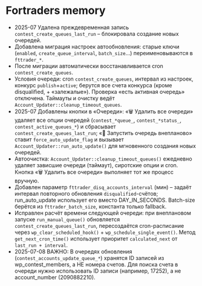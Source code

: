 # Fortraders memory

- 2025-07 Удалена преждевременная запись `contest_create_queues_last_run` – блокировала создание новых очередей.
- Добавлена миграция настроек автообновления: старые ключи (`enabled`, `create_queue_interval`, `batch_size`…) переименовываются в `fttrader_*`.
- После миграции автоматически восстанавливается cron `contest_create_queues`. 
- Условия очереди: cron `contest_create_queues`, интервал из настроек, конкурс `publish`+`active`; берутся все счета конкурса (кроме disqualified, + «залежалые»). Проверка «есть активная очередь» отключена. Таймауты и очистку ведёт `Account_Updater::cleanup_timeout_queues`. 
- 2025-07 Добавлены кнопки в «Очереди»: «🗑️ Удалить все очереди» удаляет все опции очередей (`contest_*queue_`, `contest_*status_`, `contest_active_queues_*`) и сбрасывает `contest_create_queues_last_run`; «🚀 Запустить очередь внепланово» ставит `force_auto_update_flag` и вызывает `Account_Updater::run_auto_update()` для мгновенного создания новых очередей. 
- Автоочистка: `Account_Updater::cleanup_timeout_queues()` ежедневно удаляет зависшие очереди (таймаут), сиротские опции и cron. Кнопка «🗑️ Удалить все очереди» выполняет тот же процесс вручную. 
- Добавлен параметр `fttrader_disq_accounts_interval` (мин) – задаёт интервал повторного обновления `disqualified`-счётов; run_auto_update использует его вместо DAY_IN_SECONDS. Batch-size берётся из `fttrader_batch_size`, константа только fallback. 
- Исправлен расчёт времени следующей очереди: при внеплановом запуске `run_manual_queue()` обновляется `contest_create_queues_last_run`, пересоздаётся cron-расписание через `wp_clear_scheduled_hook()` + `wp_schedule_single_event()`. Метод `get_next_cron_time()` использует приоритет `calculated_next` от `last_run + interval`. 
- 2025-07-08 ВАЖНО: В очередях обновления (`contest_accounts_update_queue_*`) хранятся ID записей из wp_contest_members, а НЕ номера счетов. Для поиска счета в очереди нужно использовать ID записи (например, 17252), а не account_number (2090882210). 